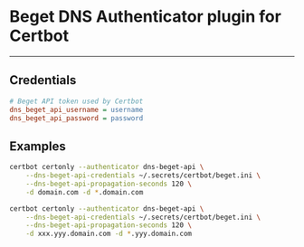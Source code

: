 # Beget DNS Authenticator plugin for Certbot

---

## Credentials

```ini
# Beget API token used by Certbot
dns_beget_api_username = username
dns_beget_api_password = password 
```

## Examples

```bash
certbot certonly --authenticator dns-beget-api \
    --dns-beget-api-credentials ~/.secrets/certbot/beget.ini \
    --dns-beget-api-propagation-seconds 120 \
    -d domain.com -d *.domain.com
```

```bash
certbot certonly --authenticator dns-beget-api \
    --dns-beget-api-credentials ~/.secrets/certbot/beget.ini \
    --dns-beget-api-propagation-seconds 120 \
    -d xxx.yyy.domain.com -d *.yyy.domain.com
```
